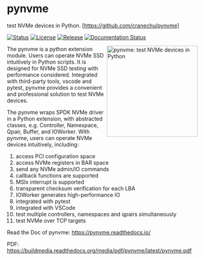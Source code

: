 # pynvme
test NVMe devices in Python. [https://github.com/cranechu/pynvme]

[![Status](https://img.shields.io/gitlab/pipeline/cranechu/pynvme.svg)](https://gitlab.com/cranechu/pynvme/pipelines)
[![License](https://img.shields.io/github/license/cranechu/pynvme.svg)](https://github.com/cranechu/pynvme/blob/master/LICENSE)
[![Release](https://img.shields.io/github/release/cranechu/pynvme.svg)](https://github.com/cranechu/pynvme/releases)
[![Documentation Status](https://readthedocs.org/projects/pynvme/badge/?version=latest)](https://pynvme.readthedocs.io/?badge=latest)

<a href="http://www.youtube.com/watch?feature=player_embedded&v=NH6LmLSzjAs" target="_blank"><img align="right" src="https://github.com/cranechu/pynvme/raw/master/doc/logo.jpg" title="watch introduction video" alt="pynvme: test NVMe devices in Python" width="240" border="0" /></a>

The pynvme is a python extension module. Users can operate NVMe SSD intuitively in Python scripts. It is designed for NVMe SSD testing with performance considered. Integrated with third-party tools, vscode and pytest, pynvme provides a convenient and professional solution to test NVMe devices.

The pynvme wraps SPDK NVMe driver in a Python extension, with abstracted classes, e.g. Controller, Namespace, Qpair, Buffer, and IOWorker. With pynvme, users can operate NVMe devices intuitively, including:
1. access PCI configuration space
2. access NVMe registers in BAR space
3. send any NVMe admin/IO commands
4. callback functions are supported
5. MSIx interrupt is supported
6. transparent checksum verification for each LBA
7. IOWorker generates high-performance IO
8. integrated with pytest
9. integrated with VSCode
10. test multiple controllers, namespaces and qpairs simultaneously
11. test NVMe over TCP targets

Read the Doc of pynvme: https://pynvme.readthedocs.io/

PDF: https://buildmedia.readthedocs.org/media/pdf/pynvme/latest/pynvme.pdf
